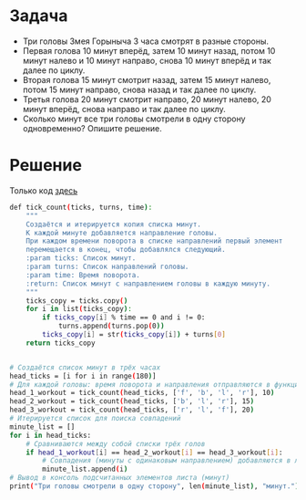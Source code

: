 # Задача
- Три головы Змея Горыныча 3 часа смотрят в разные стороны.
- Первая голова 10 минут вперёд, затем 10 минут назад, потом 10 минут налево и 10 минут направо, снова 10 минут вперёд и так далее по циклу.
- Вторая голова 15 минут смотрит назад, затем 15 минут налево, потом 15 минут направо, снова назад и так далее по циклу.
- Третья голова 20 минут смотрит направо, 20 минут налево, 20 минут вперёд, снова направо и так далее по циклу.
- Сколько минут все три головы смотрели в одну сторону одновременно? Опишите решение.

# Решение
Только код [здесь](https://github.com/v-las/Python/blob/main/Exercises/interview_tasks/iv_task_01/pure_code.py)
```sh
def tick_count(ticks, turns, time):
    """
    Создаётся и итерируется копия списка минут.
    К каждой минуте добавляется направление головы.
    При каждом времени поворота в списке направлений первый элемент
    перемещается в конец, чтобы добавлялся следующий.
    :param ticks: Список минут.
    :param turns: Список направлений головы.
    :param time: Время поворота.
    :return: Список минут с направлением головы в каждую минуту.
    """
    ticks_copy = ticks.copy()
    for i in list(ticks_copy):
        if ticks_copy[i] % time == 0 and i != 0:
            turns.append(turns.pop(0))
        ticks_copy[i] = str(ticks_copy[i]) + turns[0]
    return ticks_copy


# Создаётся список минут в трёх часах
head_ticks = [i for i in range(180)]
# Для каждой головы: время поворота и направления отправляются в функцию
head_1_workout = tick_count(head_ticks, ['f', 'b', 'l', 'r'], 10)
head_2_workout = tick_count(head_ticks, ['b', 'l', 'r'], 15)
head_3_workout = tick_count(head_ticks, ['r', 'l', 'f'], 20)
# Итерируется список для поиска совпадений
minute_list = []
for i in head_ticks:
    # Сравниваются между собой списки трёх голов
    if head_1_workout[i] == head_2_workout[i] == head_3_workout[i]:
        # Совпадения (минуты с одинаковым направлением) добавляются в лист
        minute_list.append(i)
# Вывод в консоль подсчитанных элементов листа (минут)
print("Три головы смотрели в одну сторону", len(minute_list), "минут.")

```

